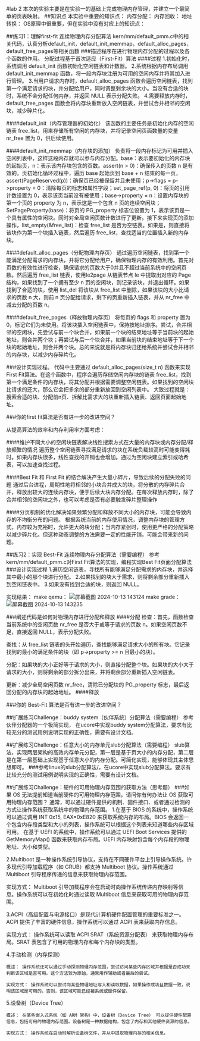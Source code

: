 #lab 2
本次的实验主要是在实验一的基础上完成物理内存管理，并建立一个最简单的页表映射。
##知识点
本实验中重要的知识点：
内存分配：
内存回收：
地址转换：
OS原理中很重要，但在实验中没有对应上的知识点：

##练习1：理解first-fit 连续物理内存分配算法
kern/mm/default_pmm.c中的相关代码，认真分析default_init，default_init_memmap，default_alloc_pages， default_free_pages等相关函数
###描述程序在进行物理内存分配的过程以及各个函数的作用。
分配过程基于首次适应（First-Fit）算法
####过程
1.初始化时，系统调用 default_init 函数初始化空闲链表和计数器。
2.系统根据内存布局调用 default_init_memmap 函数，将一段内存块注册为可用的空闲内存并将其加入进行管理。
3.当用户请求内存时，default_alloc_pages 函数会遍历空闲链表，找到第一个满足请求的块，并分配给用户，同时调整剩余块的大小。当没有合适的块时，系统不会分配任何内存，并返回 NULL 表示分配失败。
4.需要释放内存时，default_free_pages 函数会将内存块重新放入空闲链表，并尝试合并相邻的空闲块，减少碎片化。

####default_init（内存管理器的初始化）
该函数的主要任务是初始化内存的空闲链表 free_list，用来存储所有空闲的内存块，并将记录空闲页面数量的变量 nr_free 置为 0，供后续使用。

####default_init_memmap（内存块的添加）
负责将一段内存标记为可用并插入空闲列表中，这样这段内存就可以参与内存分配。base：表示要初始化的内存块的起始页，n：表示该内存块包含的页数。assert(n > 0)：确保传入的页数 n 是有效的。页初始化循环过程中，遍历 base 起始页到 base + n 结束的每一页，assert(PageReserved(p))：确保页已经被保留并且未使用；p->flags = p->property = 0：清除每页的标志和属性字段；set_page_ref(p, 0)：将页的引用计数设置为 0，表示该页当前没有被使用；base->property = n：设置内存块的第一个页的 property 为 n，表示这是一个包含 n 页的连续空闲块；SetPageProperty(base)：将页的 PG_property 标志位设置为 1，表示该页是一个具有属性的空闲块。同时对全局空闲页数计数进行了更新。接下来实现页的添加操作，list_empty(&free_list)：检查 free_list 是否为空链表。如果是，则直接将该块作为第一个块插入链表，然后遍历 free_list，查找适当的位置插入新的内存块。

####default_alloc_pages（分配物理内存页）
通过遍历空闲链表，找到第一个能满足分配需求的内存块，并将它分配给用户，确保物理内存的有效利用。首先对页数的有效性进行检查，确保请求的页数大于0并且不超过当前系统中的空闲页数。然后遍历 free_list 链表，使用le2page 从链表节点 le 中提取出对应的 Page 结构，如果找到了一个拥有至少 n 页的空闲块，则记录该块，并退出循环。如果找到了合适的块，使用 list_del 将该块从 free_list 中删除，如果该块的大小比请求的页数 n 大，则前 n 页分配给请求，剩下的页重新插入链表，并从 nr_free 中减去分配的页数 n。

####default_free_pages（释放物理内存页）
将每页的 flags 和 property 置为 0，标记它们为未使用。将该块插入空闲链表中，保持按地址排序。尝试，合并相邻的空闲块，先尝试与前一个块合并，如果前一个块的结束地址等于当前块的起始地址，则合并两个块；再尝试与后一个块合并，如果当前块的结束地址等于下一个块的起始地址，则合并两个块。总的来说就是将内存块归还给系统并尝试合并相邻的内存块，以减少内存碎片化。

###设计实现过程。
代码中主要通过 default_alloc_pages(size_t n) 函数来实现First Fit算法。在这个函数中，程序会遍历存储空闲内存块的链表 free_list，找到第一个满足条件的内存块，将其分配并根据需要调整空闲链表。如果找到的空闲块比请求的还大，那么它会把多余的部分重新放回到空闲列表中。
大致过程就是：搜索合适的块、分配前n页、拆解比需求大的块重新插入链表、返回页面起始地址。

###你的first fit算法是否有进一步的改进空间？

从提高算法的效率和内存利用率方面考虑：

####维护不同大小的空闲块链表解决线性搜索方式在大量的内存块或内存分配/释放频繁的情况
遍历整个空闲链表寻找满足请求的块在系统负载较高时可能变得耗时。如果内存块很多，线性查找的开销也会增加。通过为空闲块建立索引或哈希表，可以加速查找过程。

####Best Fit 和 First Fit 的结合解决产生大量小碎片，导致后续的分配失败的问题
通过后台进程，周期性地将相邻的小块合并成大的块，将分散的内存碎片合并，释放出较大的连续内存块，便于后续大块内存分配。在每次释放内存时，除了合并相邻的空闲块之外，也可以考虑是否有必要触发碎片整理操作

####分页机制的优化解决如果频繁分配和释放不同大小的内存块，可能会导致内存的不均衡分布的问题。
根据系统当前的内存使用情况，调整内存块的管理方式，内存较为充裕时，允许更大的块分配；当内存紧张时，使用更严格的分配策略以减少碎片化。但这种动态调整的方法需要一定的性能开销，可能会带来新的问题。

##练习2：实现 Best-Fit 连续物理内存分配算法（需要编程）
参考kern/mm/default_pmm.c对First Fit算法的实现，编程实现Best Fit页面分配算法
###设计实现过程
1.遍历空闲链表，寻找所有能够满足分配需求的内存块，并选择其中最小的那个块进行分配。
2.如果找到的块大于需求，则将剩余部分重新插入到空闲链表中。
3.如果没有找到合适的块，则返回 NULL。

实现结果：
make qemu：
![屏幕截图 2024-10-13 143124](https://github.com/user-attachments/assets/b158ac5c-54ba-44aa-8e6e-f356c8dbcb53)
make grade：
![屏幕截图 2024-10-13 143235](https://github.com/user-attachments/assets/c9b8fe39-b338-4db9-8a91-dd9266b53fbc)

###阐述代码是如何对物理内存进行分配和释放
####分配
检查：首先，函数检查当前系统中的空闲页数 nr_free 是否大于或等于请求的页数 n。如果空闲页数不足，直接返回 NULL，表示分配失败。

查找：从 free_list 链表的头开始遍历，查找能够满足请求大小的所有块。它记录找到的最小的满足条件的块（即 p->property >= n 且最小的块）。

分配：如果块的大小正好等于请求的大小，则直接分配整个块。如果块的大小大于请求的大小，则将剩余的部分拆分出来，并将剩余部分重新插入空闲链表。

更新：减少全局空闲页数 nr_free，清除已分配块的 PG_property 标志，最后返回分配的内存块的起始地址。
####释放

###你的 Best-Fit 算法是否有进一步的改进空间？


##扩展练习Challenge：buddy system（伙伴系统）分配算法（需要编程）
参考伙伴分配器的一个极简实现， 在ucore中实现buddy system分配算法，要求有比较充分的测试用例说明实现的正确性，需要有设计文档。

##扩展练习Challenge：任意大小的内存单元slub分配算法（需要编程）
slub算法，实现两层架构的高效内存单元分配，第一层是基于页大小的内存分配，第二层是在第一层基础上实现基于任意大小的内存分配。可简化实现，能够体现其主体思想即可。
###参考linux的slub分配算法/，在ucore中实现slub分配算法。要求有比较充分的测试用例说明实现的正确性，需要有设计文档。

##扩展练习Challenge：硬件的可用物理内存范围的获取方法（思考题）
###如果 OS 无法提前知道当前硬件的可用物理内存范围，请问你有何办法让 OS 获取可用物理内存范围？
通常，可以通过硬件提供的机制、固件接口、或者通过检测的方式让操作系统获取系统中的物理内存范围。
1.在基于 BIOS 的系统中，操作系统可以通过调用 INT 0x15, EAX=0xE820 来获取系统内存的布局。BIOS 会返回一个包含内存段类型和大小的列表，操作系统可以根据这个列表来知道哪些内存区域可用。
在基于 UEFI 的系统中，操作系统可以通过 UEFI Boot Services 提供的 GetMemoryMap() 函数来获取内存布局。UEFI 内存映射包含每个内存段的物理地址、大小和类型。

2.Multiboot 是一种操作系统引导协议，支持在不同硬件平台上引导操作系统。许多现代引导加载程序（如 GRUB）都支持 Multiboot 协议。操作系统通过 Multiboot 引导程序传递的信息来获取物理内存范围。

实现方式： Multiboot 引导加载程序会在启动时向操作系统传递内存映射等信息。操作系统可以在初始化时通过读取 Multiboot 信息来获取可用的物理内存范围。

3.ACPI（高级配置与电源接口）是现代计算机硬件配置管理的重要标准之一。ACPI 提供了丰富的硬件信息，操作系统可以通过 ACPI 表来获取内存信息。

实现方式： 操作系统可以读取 ACPI SRAT（系统资源分配表） 来获取物理内存布局。SRAT 表包含了可用的物理内存和每个内存块的类型。

4.手动检测（内存探测）

    概述： 操作系统还可以通过手动探测物理内存范围，尝试访问某些内存区域并根据是否成功来判断该区域是否可用。这个方法较为原始，通常用作辅助或者最后的尝试。

    实现方式： 操作系统可以尝试向某些物理地址写入和读取数据，如果操作成功且数据一致，说明该区域是可用的。否则，该区域可能已经被系统或硬件保留。

5.设备树（Device Tree）

    概述： 在某些嵌入式系统（如 ARM 架构）中，设备树（Device Tree） 可以提供硬件配置信息，包括可用的物理内存范围。设备树是一种数据结构，包含了内存和其他硬件资源的信息。

    实现方式： 操作系统在启动时解析设备树文件，并从中提取物理内存的相关信息。
